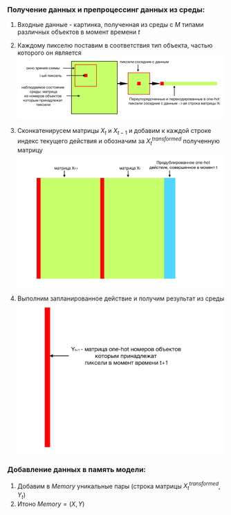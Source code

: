 ### Получение данных и препроцессинг данных из среды:
1. Входные данные - картинка, полученная из среды с $M$ типами различных объектов в момент времени $t$
2. Каждому пикселю поставим в соответствия тип объекта, частью которого он является
![ ](imgs/img0.png)

3. Сконкатенирусем матрицы $X_t$ и $X_{t-1}$ и добавим к каждой строке индекс текущего действия и обозначим за $X^{transformed}_t$ полученную матрицу
![ ](imgs/img1.png)

4. Выполним запланированное действие и получим результат из среды 
![ ](imgs/img2.png)

### Добавление данных в память модели:
1. Добавим в $Memory$ уникальные пары (строка матрицы $X^{transformed}_t$, $Y_t$)
2. Итоно $Memory = (X, Y)$
